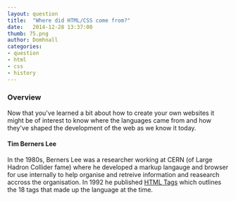```yaml
---
layout: question
title:  "Where did HTML/CSS come from?"
date:   2014-12-28 13:37:00
thumb: 75.png
author: Domhnall
categories:
- question
- html
- css
- history
---
```


### Overview
Now that you've learned a bit about how to create your own websites it might be of interest to know where the languages came from and how they've shaped the development of the web as we know it today.
<!--more-->


#### Tim Berners Lee
In the 1980s, Berners Lee was a researcher working at CERN (of Large Hadron Collider fame) where he developed a markup langauge and browser for use internally to help organise and retreive information and reasearch accross the organisation. In 1992 he published [HTML Tags](http://www.w3.org/History/19921103-hypertext/hypertext/WWW/MarkUp/Tags.html) which outlines the 18 tags that made up the language at the time.

